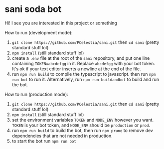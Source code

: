 # sani soda bot
Hi! I see you are interested in this project or something

How to run (development mode):
1. `git clone https://github.com/PCelestia/sani.git` then `cd sani` (pretty standard stuff lol)
2. `npm install` (still standard stuff lol)
3. create a `.env` file at the root of the `sani` repository, and put one line containing `TOKEN=abcdefgg` in it. Replace `abcdefgg` with your bot token. It's ok if your text editor inserts a newline at the end of the file.
4. run `npm run build` to compile the typescript to javascript. then run `npm run bot` to run it. Alternatively, run `npm run buildandbot` to build and run the bot.

How to run (production mode):
1. `git clone https://github.com/PCelestia/sani.git` then `cd sani` (pretty standard stuff lol)
2. `npm install` (still standard stuff lol)
3. set the environment variables `TOKEN` and `NODE_ENV` however you want. `TOKEN` is your bot token, and `NODE_ENV` should be `production` or `prod`.
4. run `npm run build` to build the bot, then run `npm prune` to remove dev dependencies that are not needed in production.
5. to start the bot run `npm run bot`
